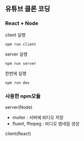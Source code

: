 ## 유튜브 클론 코딩
### React + Node
client 실행 

    npm run client 

server 실행 

    npm run server 
    
한번에 실행 

    npm run dev


### 사용한 npm모듈
server(Node)
+ multer : 서버에 비디오 저장
+ fluent, ffmpeg : 비디오 썸네일 생성

client(React)
